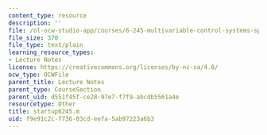 ```yaml
---
content_type: resource
description: ''
file: /ol-ocw-studio-app/courses/6-245-multivariable-control-systems-spring-2004/f9e91c2cf73603cdeefa5ab97223a6b3_startup6245.m
file_size: 370
file_type: text/plain
learning_resource_types:
- Lecture Notes
license: https://creativecommons.org/licenses/by-nc-sa/4.0/
ocw_type: OCWFile
parent_title: Lecture Notes
parent_type: CourseSection
parent_uid: d551f45f-ce28-97e7-f7f9-abcdb5561a4e
resourcetype: Other
title: startup6245.m
uid: f9e91c2c-f736-03cd-eefa-5ab97223a6b3
---
```

